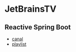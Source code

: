 # JetBrainsTV

## Reactive Spring Boot

* [canal](https://www.youtube.com/channel/UCGp4UBwpTNegd_4nCpuBcow)
* [playlist](https://youtube.com/playlist?list=PLQ176FUIyIUbyly9kfmbxFk1U6dV-Y_kY)
